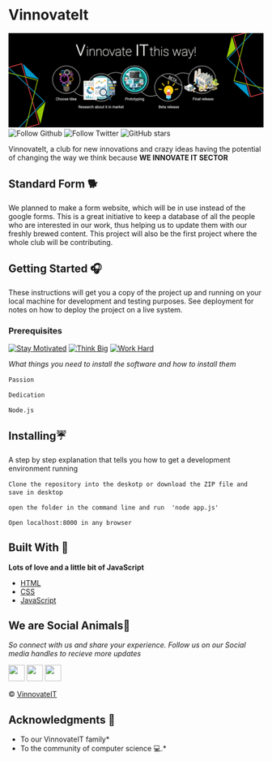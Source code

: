 # VinnovateIt
![VinnovateIT](/99293201_3413810558638635_2386411072358711296_o.jpg)
![Follow Github](https://img.shields.io/github/followers/wimpywarlord?color=%2317202A&label=Follow%20wimpywarlord&logo=github&style=for-the-badge) ![Follow Twitter](https://img.shields.io/twitter/follow/kshitij_dhyani?color=%2317202A&label=Follow%20kshitij_dhyani&logo=twitter&style=for-the-badge) ![GitHub stars](https://img.shields.io/github/stars/wimpywarlord/Github_readme_template?color=%2317202A&label=STARS%20%F0%9F%8C%9F&logo=github&style=for-the-badge) 

VinnovateIt, a club for new innovations and crazy ideas having the potential of changing the way we think because **WE INNOVATE IT SECTOR**

## Standard Form 🐕
We planned to make a form website, which will be in use instead of the google forms. This is a great initiative to keep a database of all the people who are interested in our work, thus helping us to update them with our freshly brewed content. This project will also be the first project where the whole club will be contributing.

## Getting Started 🎧

These instructions will get you a copy of the project up and running on your local machine for development and testing purposes. See deployment for notes on how to deploy the project on a live system.

### Prerequisites
[![Stay Motivated](https://img.shields.io/badge/Stay-Motivated-teal.svg?style=for-the-badge)](https://www.instagram.com/kshitij_dhyani/) [![Think Big](https://img.shields.io/badge/Think-Big-orange.svg?style=for-the-badge)](https://www.linkedin.com/in/kshitijdhyani/) [![Work Hard](https://img.shields.io/badge/Work-Hard-blue.svg?style=for-the-badge)](https://github.com/wimpywarlord)

*What things you need to install the software and how to install them*

```
Passion
```
```
Dedication
```
```
Node.js
```

## Installing☔

A step by step explanation that tells you how to get a development environment running
```
Clone the repository into the deskotp or download the ZIP file and save in desktop
```
```
open the folder in the command line and run  'node app.js'
```
```
Open localhost:8000 in any browser
```

## Built With 🎯
**Lots of love and a little bit of JavaScript**

* [HTML](https://html.com/)
* [CSS](https://css-tricks.com/)
* [JavaScript](https://www.javascript.com/)


## We are Social Animals🏅
*So connect with us and share your experience.*
*Follow us on our Social media handles to recieve more updates*


 <a href="https://twitter.com/hashtag/VinnovateIT?src=hashtag_click"><img src="https://raw.githubusercontent.com/vinitshahdeo/Water-Monitoring-System/master/assets/twitter.png" width="32px" height="32px"></a> <a href="https://www.facebook.com/VinnovateIT/?ref=search&__tn__=%2Cd%2CP-R&eid=ARBdF1avWb7j4woZxKGDm9hk27KjpYqQYDZrov05HpPsN87oqWK5j77xIU8Tw0q6Zrn6MvUEhiUN7mqd"><img src="https://raw.githubusercontent.com/vinitshahdeo/Water-Monitoring-System/master/assets/facebook.png" width="32px" height="32px"></a> <a href="https://www.linkedin.com/company/v-innovate-it/"><img src="https://raw.githubusercontent.com/vinitshahdeo/Water-Monitoring-System/master/assets/linkedin.png" width="32px" height="32px"></a>

 © [VinnovateIT](https://github.com/vinnovateIT)

## Acknowledgments 💖

* To our VinnovateIT family*
* To the community of computer science 💻.*

